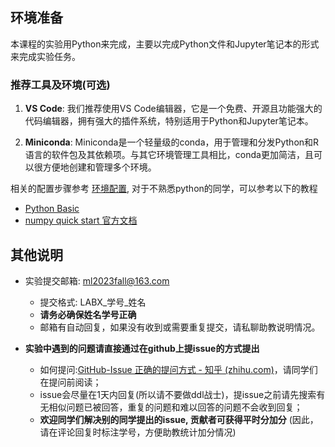 ## 环境准备

本课程的实验用Python来完成，主要以完成Python文件和Jupyter笔记本的形式来完成实验任务。

### 推荐工具及环境(可选)

1. **VS Code**: 我们推荐使用VS Code编辑器，它是一个免费、开源且功能强大的代码编辑器，拥有强大的插件系统，特别适用于Python和Jupyter笔记本。

2. **Miniconda**: Miniconda是一个轻量级的conda，用于管理和分发Python和R语言的软件包及其依赖项。与其它环境管理工具相比，conda更加简洁，且可以很方便地创建和管理多个环境。

相关的配置步骤参考 [环境配置](tutorial/环境配置.md), 对于不熟悉python的同学，可以参考以下的教程
* [Python Basic](tutorial/PythonBasics.ipynb)
* [numpy quick start 官方文档](https://numpy.org/doc/stable/user/quickstart.html)

## 其他说明

- 实验提交邮箱: ml2023fall@163.com
  - 提交格式: LABX\_学号\_姓名
  - **请务必确保姓名学号正确**
  - 邮箱有自动回复，如果没有收到或需要重复提交，请私聊助教说明情况。

- **实验中遇到的问题请直接通过在github上提issue的方式提出**
  - 如何提问:[GitHub-Issue 正确的提问方式 - 知乎 (zhihu.com)](https://zhuanlan.zhihu.com/p/75691927)，请同学们在提问前阅读；
  - issue会尽量在1天内回复(所以请不要做ddl战士)，提issue之前请先搜索有无相似问题已被回答，重复的问题和难以回答的问题不会收到回复；
  - **欢迎同学们解决别的同学提出的issue, 贡献者可获得平时分加分** (因此，请在评论回复时标注学号，方便助教统计加分情况)
